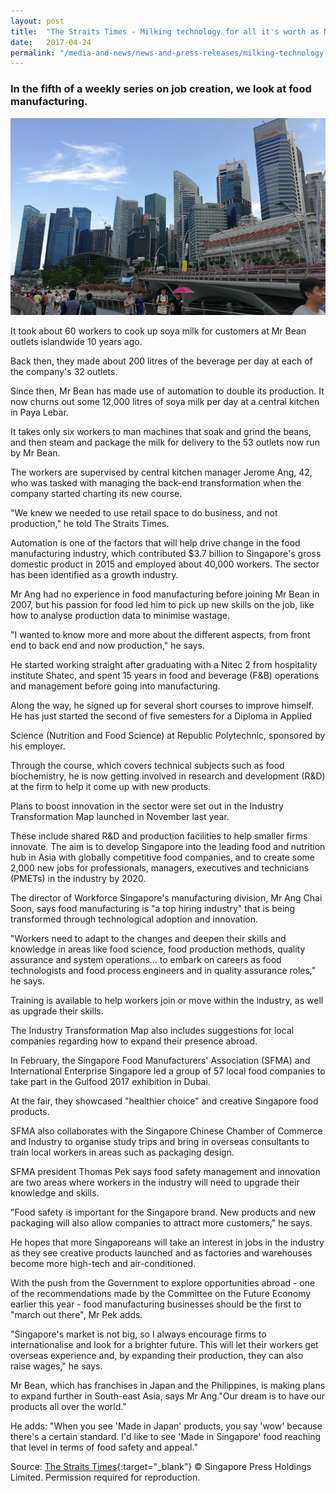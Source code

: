 ```yaml
---
layout: post
title:  "The Straits Times - Milking technology for all it's worth as Mr Bean expands "
date:   2017-04-24
permalink: "/media-and-news/news-and-press-releases/milking-technology-for-all-its-worth-as-mr-bean-expands"
---
```


### **In the fifth of a weekly series on job creation, we look at food manufacturing.**

![The Straits Times - Milking technology for all it's worth as Mr Bean expands](/images/milking-technology-for-all-its-worth-as-mr-bean-expands.png)

It took about 60 workers to cook up soya milk for customers at Mr Bean outlets islandwide 10 years ago.

Back then, they made about 200 litres of the beverage per day at each of the company's 32 outlets.

Since then, Mr Bean has made use of automation to double its production. It now churns out some 12,000 litres of soya milk per day at a central kitchen in Paya Lebar.

It takes only six workers to man machines that soak and grind the beans, and then steam and package the milk for delivery to the 53 outlets now run by Mr Bean.

The workers are supervised by central kitchen manager Jerome Ang, 42, who was tasked with managing the back-end transformation when the company started charting its new course.

"We knew we needed to use retail space to do business, and not production," he told The Straits Times.

Automation is one of the factors that will help drive change in the food manufacturing industry, which contributed $3.7 billion to Singapore's gross domestic product in 2015 and employed about 40,000 workers. The sector has been identified as a growth industry.

Mr Ang had no experience in food manufacturing before joining Mr Bean in 2007, but his passion for food led him to pick up new skills on the job, like how to analyse production data to minimise wastage.

"I wanted to know more and more about the different aspects, from front end to back end and now production," he says.

He started working straight after graduating with a Nitec 2 from hospitality institute Shatec, and spent 15 years in food and beverage (F&B) operations and management before going into manufacturing.

Along the way, he signed up for several short courses to improve himself. He has just started the second of five semesters for a Diploma in Applied 

Science (Nutrition and Food Science) at Republic Polytechnic, sponsored by his employer.

Through the course, which covers technical subjects such as food biochemistry, he is now getting involved in research and development (R&D) at the firm to help it come up with new products.

Plans to boost innovation in the sector were set out in the Industry Transformation Map launched in November last year.

These include shared R&D and production facilities to help smaller firms innovate. The aim is to develop Singapore into the leading food and nutrition hub in Asia with globally competitive food companies, and to create some 2,000 new jobs for professionals, managers, executives and 
technicians (PMETs) in the industry by 2020.

The director of Workforce Singapore's manufacturing division, Mr Ang Chai Soon, says food manufacturing is "a top hiring industry" that is being transformed through technological adoption and innovation.

"Workers need to adapt to the changes and deepen their skills and knowledge in areas like food science, food production methods, quality assurance and system operations... to embark on careers as food technologists and food process engineers and in quality assurance roles," he says.

Training is available to help workers join or move within the industry, as well as upgrade their skills.

The Industry Transformation Map also includes suggestions for local companies regarding how to expand their presence abroad.

In February, the Singapore Food Manufacturers' Association (SFMA) and International Enterprise Singapore led a group of 57 local food companies to take part in the Gulfood 2017 exhibition in Dubai.

At the fair, they showcased "healthier choice" and creative Singapore food products.

SFMA also collaborates with the Singapore Chinese Chamber of Commerce and Industry to organise study trips and bring in overseas consultants to train local workers in areas such as packaging design.

SFMA president Thomas Pek says food safety management and innovation are two areas where workers in the industry will need to upgrade their knowledge and skills.

"Food safety is important for the Singapore brand. New products and new packaging will also allow companies to attract more customers," he says.

He hopes that more Singaporeans will take an interest in jobs in the industry as they see creative products launched and as factories and warehouses become more high-tech and air-conditioned.

With the push from the Government to explore opportunities abroad - one of the recommendations made by the Committee on the Future Economy earlier this year - food manufacturing businesses should be the first to "march out there", Mr Pek adds.

"Singapore's market is not big, so I always encourage firms to internationalise and look for a brighter future. This will let their workers get overseas experience and, by expanding their production, they can also raise wages," he says.

Mr Bean, which has franchises in Japan and the Philippines, is making plans to expand further in South-east Asia, says Mr Ang."Our dream is to have our products all over the world."

He adds: "When you see 'Made in Japan' products, you say 'wow' because there's a certain standard. I'd like to see 'Made in Singapore' food reaching that level in terms of food safety and appeal."

Source: [The Straits Times](https://www.straitstimes.com/singapore/milking-technology-for-all-its-worth-as-mr-bean-expands){:target="_blank"} © Singapore Press Holdings Limited. Permission required for reproduction.

